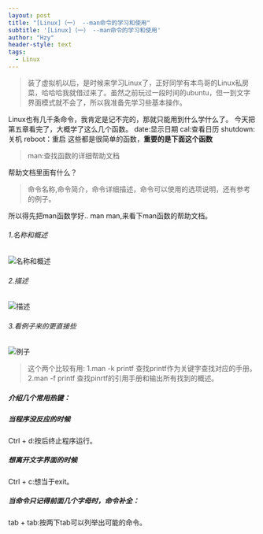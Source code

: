 ```yaml
---
layout: post
title: "[Linux]（一） --man命令的学习和使用"
subtitle: '[Linux]（一） --man命令的学习和使用'
author: "Hzy"
header-style: text
tags:
  - Linux
---
```


>装了虚拟机以后，是时候来学习Linux了，正好同学有本鸟哥的Linux私房菜，哈哈哈我就借过来了。虽然之前玩过一段时间的ubuntu，但一到文字界面模式就不会了，所以我准备先学习些基本操作。
>
Linux也有几千条命令，我肯定是记不完的，那就只能用到什么学什么了。
今天把第五章看完了，大概学了这么几个函数。
date:显示日期
cal:查看日历
shutdown:关机
reboot：重启
这些都是很简单的函数，**重要的是下面这个函数**
>man:查找函数的详细帮助文档
>
帮助文档里面有什么？
>命令名称,命令简介，命令详细描述，命令可以使用的选项说明，还有参考的例子。
>
所以得先把man函数学好..
 man man,来看下man函数的帮助文档。

###### 1.名称和概述
![名称和概述](https://upload-images.jianshu.io/upload_images/11948845-f5b5e078c24f8253.png?imageMogr2/auto-orient/strip%7CimageView2/2/w/1240)
###### 2.描述
![描述](https://upload-images.jianshu.io/upload_images/11948845-59d2863bc7f534ce.png?imageMogr2/auto-orient/strip%7CimageView2/2/w/1240)
###### 3.看例子来的更直接些
![例子](https://upload-images.jianshu.io/upload_images/11948845-c136615c258b5701.png?imageMogr2/auto-orient/strip%7CimageView2/2/w/1240)

>这个两个比较有用:
1.man -k printf 查找printf作为关键字查找对应的手册。
2.man -f printf  查找pinrtf的引用手册和输出所有找到的概述。
>
##### 介绍几个常用热键：
##### 当程序没反应的时候
 Ctrl + d:按后终止程序运行。
#####  想离开文字界面的时候
Ctrl + c:想当于exit。
#####  当命令只记得前面几个字母时，命令补全：
tab + tab:按两下tab可以列举出可能的命令。

